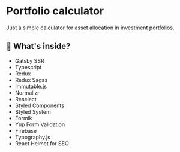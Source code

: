 # Portfolio calculator

Just a simple calculator for asset allocation in investment portfolios.

## 🧐 What's inside?

* Gatsby SSR
* Typescript
* Redux
* Redux Sagas
* Immutable.js
* Normalizr
* Reselect
* Styled Components
* Styled System
* Formik
* Yup Form Validation
* Firebase
* Typography.js
* React Helmet for SEO